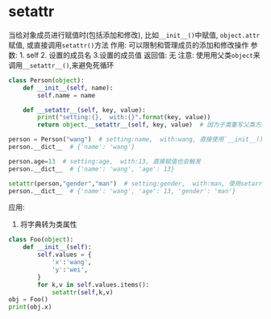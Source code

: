 # __setattr__



当给对象成员进行赋值时(包括添加和修改), 比如`__init__()`中赋值, `object.attr`赋值, 或直接调用`setattr()`方法
作用: 可以限制和管理成员的添加和修改操作
参数: 1. self 2. 设置的成员名 3.设置的成员值
返回值: 无
注意: 使用用父类`object`来调用`__setattr__()`,来避免死循环


```py
class Person(object):
    def __init__(self, name):
        self.name = name

    def __setattr__(self, key, value):
        print("setting:{},  with:{}".format(key, value))
        return object.__setattr__(self, key, value)  # 因为子类重写父类方法，所以要返回父类该方法完成在__dict__的注册，父类的__setattr__本质上是完成了·self.__dict__[key] = value·

person = Person("wang")  # setting:name,  with:wang, 直接使用`__init__()`来赋值也会触发
person.__dict__  # {'name': 'wang'}

person.age=13  # setting:age,  with:13, 直接赋值也会触发
person.__dict__  # {'name': 'wang', 'age': 13}

setattr(person,"gender","man")  # setting:gender,  with:man, 使用setarrt方法也会触发
person.__dict__  # {'name': 'wang', 'age': 13, 'gender': 'man'}
```





应用:
1. 将字典转为类属性
```py
class Foo(object):
    def __init__(self):
        self.values = {
            'x':'wang',
            'y':'wei',
        }
        for k,v in self.values.items():
            setattr(self,k,v)
obj = Foo()
print(obj.x)
```
